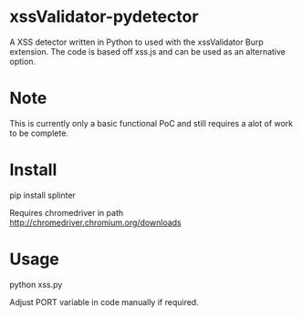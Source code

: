 # xssValidator-pydetector
A XSS detector written in Python to used with the xssValidator Burp extension. The code is based off xss.js and can be used as an alternative option.
# Note
This is currently only a basic functional PoC and still requires a alot of work to be complete.

# Install
pip install splinter

Requires chromedriver in path
http://chromedriver.chromium.org/downloads

# Usage
python xss.py

Adjust PORT variable in code manually if required.
